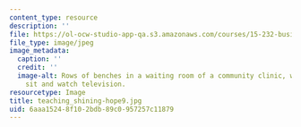 ```yaml
---
content_type: resource
description: ''
file: https://ol-ocw-studio-app-qa.s3.amazonaws.com/courses/15-232-business-model-innovation-global-health-in-frontier-markets-fall-2013/6aaa15248f102bdb89c0957257c11879_teaching_shining-hope9.jpg
file_type: image/jpeg
image_metadata:
  caption: ''
  credit: ''
  image-alt: Rows of benches in a waiting room of a community clinic, women and children
    sit and watch television.
resourcetype: Image
title: teaching_shining-hope9.jpg
uid: 6aaa1524-8f10-2bdb-89c0-957257c11879
---
```

